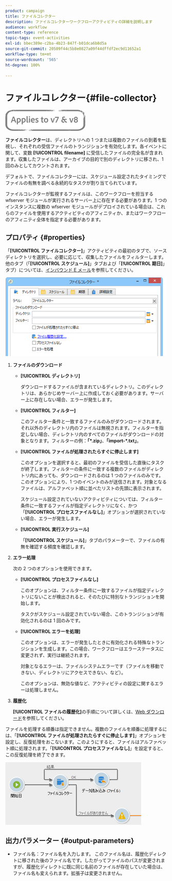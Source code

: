 ```yaml
---
product: campaign
title: ファイルコレクター
description: ファイルコレクターワークフローアクティビティの詳細を説明します
audience: workflow
content-type: reference
topic-tags: event-activities
exl-id: bbec389e-c2ba-4b23-847f-b01dca6b8d5a
source-git-commit: 20509f44c5b8e0827a09f44dffdf2ec9d11652a1
workflow-type: tm+mt
source-wordcount: '565'
ht-degree: 100%

---
```


# ファイルコレクター{#file-collector}

![](../../assets/common.svg)

**ファイルコレクター**&#x200B;は、ディレクトリへの 1 つまたは複数のファイルの到着を監視し、それぞれの受信ファイルのトランジションを有効化します。各イベントに関して、変数 **[!UICONTROL filename]** に受信したファイルの完全名が含まれます。収集したファイルは、アーカイブの目的で別のディレクトリに移され、1 回のみとしてカウントされます。

デフォルトで、ファイルコレクターには、スケジュール設定されたタイミングでファイルの有無を調べる永続的なタスクが割り当てられています。

ファイルコレクターが監視するファイルは、このワークフローを担当する wfserver モジュールが実行されるサーバー上に存在する必要があります。1 つのインスタンスに複数の wfserver モジュールがデプロイされている場合は、これらのファイルを使用するアクティビティのアフィニティか、またはワークフローのアフィニティ全体を指定する必要があります。

## プロパティ {#properties}

「**[!UICONTROL ファイルコレクター]**」アクティビティの最初のタブで、ソースディレクトリを選択し、必要に応じて、収集したファイルをフィルターします。他のタブ（「**[!UICONTROL スケジュール]**」タブおよび「**[!UICONTROL 期日]**」タブ）については、[インバウンド E メール](inbound-emails.md)を参照してください。

![](assets/file_collect_edit.png)

1. **ファイルのダウンロード**

   * **[!UICONTROL ディレクトリ]**

      ダウンロードするファイルが含まれているディレクトリ。このディレクトリは、あらかじめサーバー上に作成しておく必要があります。サーバー上に存在しない場合、エラーが発生します。

   * **[!UICONTROL フィルター]**

      このフィルター条件と一致するファイルのみがダウンロードされます。それ以外のディレクトリ内のファイルは無視されます。フィルターを指定しない場合、ディレクトリ内のすべてのファイルがダウンロードの対象となります。フィルターの例：**「*.zip」**、**「import-*.txt」**。

   * **[!UICONTROL ファイルが処理されたらすぐに停止します]**

      このオプションを選択すると、最初のファイルを受信した直後にタスクが終了します。フィルターの条件に一致する複数のファイルがディレクトリ内にあっても、ダウンロードされるのは 1 つのファイルのみです。このオプションにより、1 つのイベントのみが送信されます。対象となるファイルは、アルファベット順に並べたリストの先頭に表示されます。

      スケジュール設定されていないアクティビティについては、フィルター条件に一致するファイルが指定ディレクトリになく、かつ「**[!UICONTROL プロセスファイルなし]**」オプションが選択されていない場合、エラーが発生します。

   * **[!UICONTROL 実行スケジュール]**

      「**[!UICONTROL スケジュール]**」タブのパラメーターで、ファイルの有無を確認する頻度を確認します。

1. **エラー処理**

   次の 2 つのオプションを使用できます。

   * **[!UICONTROL プロセスファイルなし]**

      このオプションは、フィルター条件に一致するファイルが指定ディレクトリにないことが検出されると、そのたびに特別なトランジションを開始します。

      タスクがスケジュール設定されていない場合、このトランジションが有効化されるのは 1 回のみです。

   * **[!UICONTROL エラーを処理]**

      このオプションは、エラーが発生したときに有効化される特殊なトランジションを生成します。この場合、ワークフローはエラーステータスに変更されず、実行は継続されます。

      対象となるエラーは、ファイルシステムエラーです（ファイルを移動できない、ディレクトリにアクセスできない、など）。

      このオプションは、無効な値など、アクティビティの設定に関するエラーは処理しません。

1. **履歴化**

   **[!UICONTROL ファイルの履歴化]**&#x200B;の手順について詳しくは、[Web ダウンロード](web-download.md)を参照してください。

ファイルを処理する順番は指定できません。複数のファイルを順番に処理するには、「**[!UICONTROL ファイルが処理されたらすぐに停止します]**」オプションを設定し、反復処理をおこないます。このようにすると、ファイルはアルファベット順に処理されます。「**[!UICONTROL プロセスファイルなし]**」を設定すると、この反復処理を終了できます。

![](assets/file_collect_loop.png)

## 出力パラメーター {#output-parameters}

* ファイル名：ファイル名を入力します。 このファイル名は、履歴化ディレクトに移された後のファイル名です。したがってファイルのパスが変更されますが、履歴化ディレクトに既に同じ名前のファイルが存在していた場合は、ファイル名も変えられます。拡張子は変更されません。
